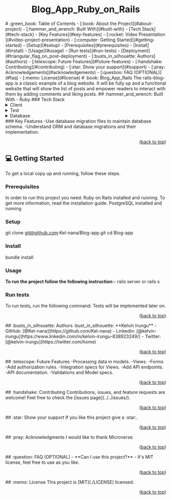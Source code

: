<a name="readme-top"></a>

<div align="center">
  <h1><b>Blog_App_Ruby_on_Rails</b></h1>
</div>
<!-- TABLE OF CONTENTS -->
# :green_book: Table of Contents
- [:book: About the Project](#about-project)
  - [:hammer_and_wrench: Built With](#built-with)
    - [Tech Stack](#tech-stack)
    - [Key Features](#key-features)
- [:rocket: Video Presentation ](#video-project-presentation)
- [:computer: Getting Started](#getting-started)
  - [Setup](#setup)
  - [Prerequisites](#prerequisites)
  - [Install](#install)
  - [Usage](#usage)
  - [Run tests](#run-tests)
  - [Deployment](#triangular_flag_on_post-deployment)
- [:busts_in_silhouette: Authors](#authors)
- [:telescope: Future Features](#future-features)
- [:handshake: Contributing](#contributing)
- [:star:️ Show your support](#support)
- [:pray: Acknowledgements](#acknowledgements)
- [:question: FAQ (OPTIONAL)](#faq)
- [:memo: License](#license)
<!-- PROJECT DESCRIPTION -->
# :book: Blog_App_Rails <a id="about-project"></a>
The rails-blog-app is a classic example of a blog website. It will be fully up and a functional website that will show the list of posts and empower readers to interact with them by adding comments and liking posts.
## :hammer_and_wrench: Built With <a name="built-with"></a>
- Ruby
### Tech Stack <a name="tech-stack"></a>
<details>
  <summary>Client</summary>
  <ul>
    <li>Ruby</li>
  </ul>
</details>
<details>
  <summary>Test</summary>
  <ul>
    <li>RSPEC</li>
  </ul>
</details>
<details>
<summary>Database</summary>
  <ul>
    <li>PostgreSQL</li>
  </ul>
</details>
<!-- Features -->
### Key Features <a name="key-features"></a>
-Use database migration files to maintain database schema.
-Understand ORM and database migrations and their implementation.
<p align="right">(<a href="#readme-top">back to top</a>)</p>

<!-- GETTING STARTED -->

## :computer: Getting Started <a name="getting-started"></a>

To get a local copy up and running, follow these steps.

### Prerequisites

In order to run this project you need:
Ruby on Rails installed and running. To get more information, read the installation guide.
PostgreSQL installed and running

### Setup

git clone git@github.com:Kel-nana/Blog-app.git
cd Blog-app

### Install

bundle install

### Usage

**To run the project follow the following instruction:-**
rails server or rails s

### Run tests

To run tests, run the following command:
Tests will be implemented later on.

<p align="right">(<a href="#readme-top">back to top</a>)</p>
<!-- AUTHORS -->
## :busts_in_silhouette: Authors <a name="authors"></a>
:bust_in_silhouette: **Kelvin Irungu**
- GitHub: [@Kel-nana](https://github.com/Kel-nana)
- Linkedin: [@kelvin-irungu](https://www.linkedin.com/in/kelvin-irungu-838923249/)
- Twitter: [@kelvin-irungu](https://twitter.com/home)
<p align="right">(<a href="#readme-top">back to top</a>)</p>
<!-- FUTURE FEATURES -->
## :telescope: Future Features <a name="future-features"></a>
-Processing data in models.
-Views.
-Forms
-Add authorization rules.
-Integration specs for Views.
-Add API endpoints.
-API documentation.
-Validations and Model specs.
<p align="right">(<a href="#readme-top">back to top</a>)</p>
<!-- CONTRIBUTING -->
## :handshake: Contributing <a name="contributing"></a>
Contributions, issues, and feature requests are welcome!
Feel free to check the [issues page](../../issues/).
<p align="right">(<a href="#readme-top">back to top</a>)</p>
<!-- SUPPORT -->
## :star:️ Show your support <a name="support"></a>
If you like this project give a :star:️.
<p align="right">(<a href="#readme-top">back to top</a>)</p>
<!-- ACKNOWLEDGEMENTS -->
## :pray: Acknowledgments <a name="acknowledgements"></a>
I would like to thank Microverse.
<p align="right">(<a href="#readme-top">back to top</a>)</p>
<!-- FAQ (optional) -->
## :question: FAQ (OPTIONAL) <a name="faq"></a>
- **Can I use this project?**
  - It's MIT license, feel free to use as you like.
<p align="right">(<a href="#readme-top">back to top</a>)</p>
<!-- LICENSE -->
## :memo: License <a name="license"></a>
This project is [MIT](./LICENSE) licensed.
<p align="right">(<a href="#readme-top">back to top</a>)</p>
